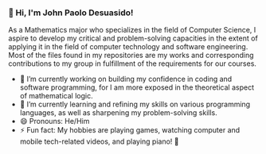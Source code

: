 ### 👋 Hi, I'm John Paolo Desuasido!
As a Mathematics major who specializes in the field of Computer Science, I aspire to develop my critical and problem-solving capacities in the extent of applying it in the field of computer technology and software engineering. Most of the files found in my repositories are my works and corresponding contributions to my group in fulfillment of the requirements for our courses.

- 🔭 I’m currently working on building my confidence in coding and software programming, for I am more exposed in the theoretical aspect of mathematical logic.
- 🌱 I’m currently learning and refining my skills on various programming languages, as well as sharpening my problem-solving skills.
- 😄 Pronouns: He/Him
- ⚡ Fun fact: My hobbies are playing games, watching computer and mobile tech-related videos, and playing piano! :musical_keyboard:	

<!--
**jpdesuasido/jpdesuasido** is a ✨ _special_ ✨ repository because its `README.md` (this file) appears on your GitHub profile.

Here are some ideas to get you started:

- 🔭 I’m currently working on ...
- 🌱 I’m currently learning ...
- 👯 I’m looking to collaborate on ...
- 🤔 I’m looking for help with ...
- 💬 Ask me about ...
- 📫 How to reach me: ...
- 😄 Pronouns: ...
- ⚡ Fun fact: ...
-->
